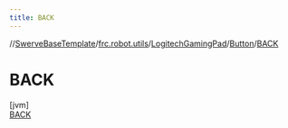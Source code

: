 ```yaml
---
title: BACK
---
```

//[SwerveBaseTemplate](../../../../../index.html)/[frc.robot.utils](../../../index.html)/[LogitechGamingPad](../../index.html)/[Button](../index.html)/[BACK](index.html)



# BACK



[jvm]\
[BACK](index.html)


